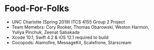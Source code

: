 # Food-For-Folks
- UNC Charlotte (Spring 2019) ITCS 4155 Group 2 Project
- Team Memebrs: Cory Rooker, Thomas Obarowski, Weston Harmon, Yuliya Pinchuk, Zeenat Sabakada
- Xcode 10.1, Swift 4.2 & iOS 12.1 required to build
- Cocopods: Alamofire, MessageKit, Scalefrone, Starscream 
